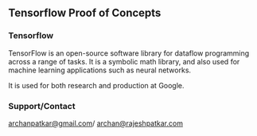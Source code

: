 ## Tensorflow Proof of Concepts


### Tensorflow

TensorFlow is an open-source software library for dataflow programming across a range of tasks. 
It is a symbolic math library, and also used for machine learning applications such as neural networks.

It is used for both research and production at Google.


### Support/Contact
archanpatkar@gmail.com/
archan@rajeshpatkar.com
